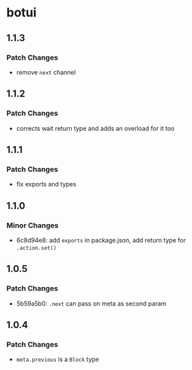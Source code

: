 # botui

## 1.1.3

### Patch Changes

- remove `next` channel

## 1.1.2

### Patch Changes

- corrects wait return type and adds an overload for it too

## 1.1.1

### Patch Changes

- fix exports and types

## 1.1.0

### Minor Changes

- 6c8d94e8: add `exports` in package.json, add return type for `.action.set()`

## 1.0.5

### Patch Changes

- 5b59a5b0: `.next` can pass on meta as second param

## 1.0.4

### Patch Changes

- `meta.previous` is a `Block` type

